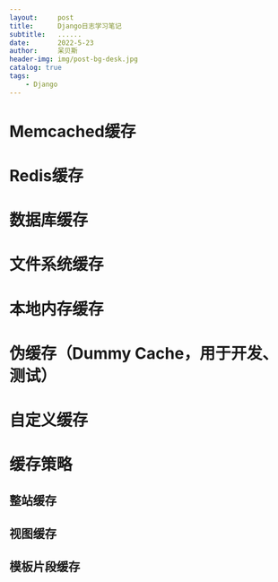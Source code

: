 ```yaml
---
layout:     post
title:      Django日志学习笔记
subtitle:   ......
date:       2022-5-23
author:     呆贝斯
header-img: img/post-bg-desk.jpg
catalog: true
tags:
    - Django
---
```

# Memcached缓存

# Redis缓存

# 数据库缓存

# 文件系统缓存

# 本地内存缓存

# 伪缓存（Dummy Cache，用于开发、测试）

# 自定义缓存

# 缓存策略
## 整站缓存

## 视图缓存

## 模板片段缓存

